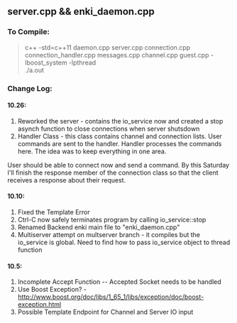 ## server.cpp && enki_daemon.cpp

### To Compile:
> c++ -std=c++11 daemon.cpp server.cpp connection.cpp connection_handler.cpp messages.cpp channel.cpp guest.cpp -lboost_system -lpthread </br>
> ./a.out

### Change Log:

#### 10.26:
1. Reworked the server - contains the io_service now and created a stop asynch function to close connections when server shutsdown
2. Handler Class - this class contains channel and connection lists. User commands are sent to the handler. Handler processes the commands
here. The idea was to keep everything in one area.

User should be able to connect now and send a command. By this Saturday I'll finish the response member of the connection class so that the client receives a response about their request.


#### 10.10:
1. Fixed the Template Error
2. Ctrl-C now safely terminates program by calling io_service::stop
3. Renamed Backend enki main file to "enki_daemon.cpp"
4. Multiserver attempt on multserver branch - it compiles but the io_service is global. Need to find how to pass io_service object to thread function

#### 10.5:
1. Incomplete Accept Function -- Accepted Socket needs to be handled
2. Use Boost Exception? - http://www.boost.org/doc/libs/1_65_1/libs/exception/doc/boost-exception.html
3. Possible Template Endpoint for Channel and Server IO input
